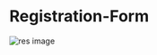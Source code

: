 # Registration-Form

![res image](https://github.com/aishwaryaishu009/Registration-Form/assets/145924163/99634ff3-675a-4243-b35c-83e470bcdc65)


